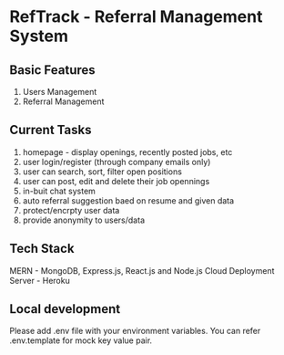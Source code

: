 # RefTrack - Referral Management System

## Basic Features

1. Users Management
2. Referral Management

## Current Tasks

1. homepage - display openings, recently posted jobs, etc
2. user login/register (through company emails only)
3. user can search, sort, filter open positions
4. user can post, edit and delete their job opennings
5. in-buit chat system
6. auto referral suggestion baed on resume and given data
7. protect/encrpty user data
8. provide anonymity to users/data

## Tech Stack

MERN - MongoDB, Express.js, React.js and Node.js
Cloud Deployment Server - Heroku

## Local development

Please add .env file with your environment variables. You can refer .env.template for mock key value pair.
